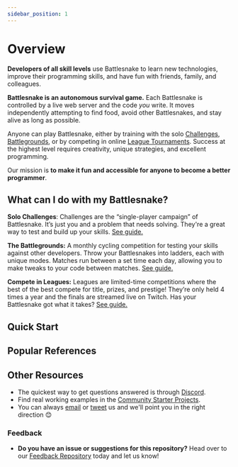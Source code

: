 ```yaml
---
sidebar_position: 1
---
```


# Overview

**Developers of all skill levels** use Battlesnake to learn new technologies, improve their programming skills, and have fun with friends, family, and colleagues.

**Battlesnake is an autonomous survival game.** Each Battlesnake is controlled by a live web server and the code _you_ write. It moves independently attempting to find food, avoid other Battlesnakes, and stay alive as long as possible.

Anyone can play Battlesnake, either by training with the solo [Challenges](guides/playing-battlesnake/challenges), [Battlegrounds](guides/playing-battlesnake/battlegrounds), or by competing in online [League Tournaments](guides/playing-battlesnake/leagues). Success at the highest level requires creativity, unique strategies, and excellent programming.

Our mission is **to make it fun and accessible for anyone to become a better programmer**.

## What can I do with my Battlesnake?

**Solo Challenges**: Challenges are the “single-player campaign” of Battlesnake. It’s just you and a problem that needs solving. They're a great way to test and build up your skills. [See guide.](guides/playing-battlesnake/challenges)

**The Battlegrounds:** A monthly cycling competition for testing your skills against other developers. Throw your Battlesnakes into ladders, each with unique modes. Matches run between a set time each day, allowing you to make tweaks to your code between matches. [See guide.](guides/playing-battlesnake/battlegrounds)

**Compete in Leagues:** Leagues are limited-time competitions where the best of the best compete for title, prizes, and prestige! They’re only held 4 times a year and the finals are streamed live on Twitch. Has your Battlesnake got what it takes? [See guide.](guides/playing-battlesnake/leagues)

## Quick Start

<!-- TODO: Find an alternative -->
<!-- {% content-ref url="../../quick-start.md" %}
[getting-started.md](../../quick-start.md)
{% endcontent-ref %} -->

<!-- TODO: Find an alternative -->
<!-- {% content-ref url="../../starter-templates.md" %}
[starter-projects.md](../../starter-templates.md)
{% endcontent-ref %} -->

<!-- TODO: Find an alternative -->
<!-- {% content-ref url="faq.md" %}
[faq.md](faq.md)
{% endcontent-ref %} -->

## Popular References

<!-- TODO: Find an alternative -->
<!-- {% content-ref url="guides/game-rules" %}
[rules.md](guides/game-rules)
{% endcontent-ref %} -->

<!-- TODO: Find an alternative -->
<!-- {% content-ref url="../../api/overview.md" %}
[api](../../api/overview.md)
{% endcontent-ref %} -->

<!-- TODO: Find an alternative -->
<!-- {% content-ref url="guides/customizations" %}
[customizations](guides/customizations)
{% endcontent-ref %} -->

## Other Resources

* The quickest way to get questions answered is through [Discord](https://play.battlesnake.com/discord).
* Find real working examples in the [Community Starter Projects](starter-templates#community-starter-projects).
* You can always [email](mailto:hello@battlesnake.com) or [tweet](https://twitter.com/playbattlesnake) us and we'll point you in the right direction 😊

### Feedback

* **Do you have an issue or suggestions for this repository?** Head over to our [Feedback Repository](https://play.battlesnake.com/feedback) today and let us know!

